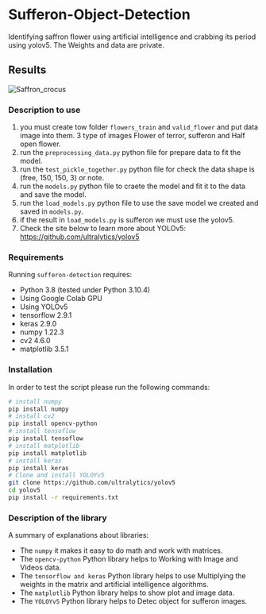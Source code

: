 # Sufferon-Object-Detection
Identifying saffron flower using artificial intelligence and crabbing its period using yolov5. The Weights and data are private.

## Results
![Saffron_crocus](https://user-images.githubusercontent.com/113052872/206865906-73d64b56-ebe5-443a-9f7c-9817edeb7632.jpg)


### Description to use
1) you must create tow folder `flowers_train` and `valid_flower` and put data image into them. 3 type of images Flower of terror, sufferon and Half open flower. 
2) run the `preprocessing_data.py` python file for prepare data to fit the model. 
3) run the `test_pickle_together.py` python file for check the data shape is (free, 150, 150, 3) or note. 
4) run the `models.py` python file to craete the model and fit it to the data and save the model.
5) run the `load_models.py` python file to use the save model we created and saved in `models.py`.
6) if the result in  `load_models.py` is sufferon we must use the yolov5.
7) Check the site below to learn more about YOLOv5: 
https://github.com/ultralytics/yolov5

### Requirements
Running `sufferon-detection` requires:
* Python 3.8 (tested under Python 3.10.4)
* Using Google Colab GPU
* Using YOLOv5 
* tensorflow 2.9.1
* keras 2.9.0
* numpy 1.22.3
* cv2 4.6.0
* matplotlib 3.5.1

### Installation
In order to test the script please run the following commands:
```sh
# install numpy
pip install numpy
# install cv2
pip install opencv-python
# install tensoflow
pip install tensoflow
# install matplotlib
pip install matplotlib
# install keras
pip install keras
# Clone and install YOLOYv5
git clone https://github.com/ultralytics/yolov5  
cd yolov5
pip install -r requirements.txt  
```

### Description of the library
A summary of explanations about libraries:
* The `numpy` it makes it easy to do math and work with matrices.
* The `opencv-python` Python  library helps to Working with Image and Videos data.
* The `tensorflow and keras` Python  library helps to use Multiplying the weights in the matrix and artificial intelligence algorithms.
* The `matplotlib` Python  library helps to show plot and image data.
* The `YOLOYv5` Python  library helps to Detec object for sufferon images.

